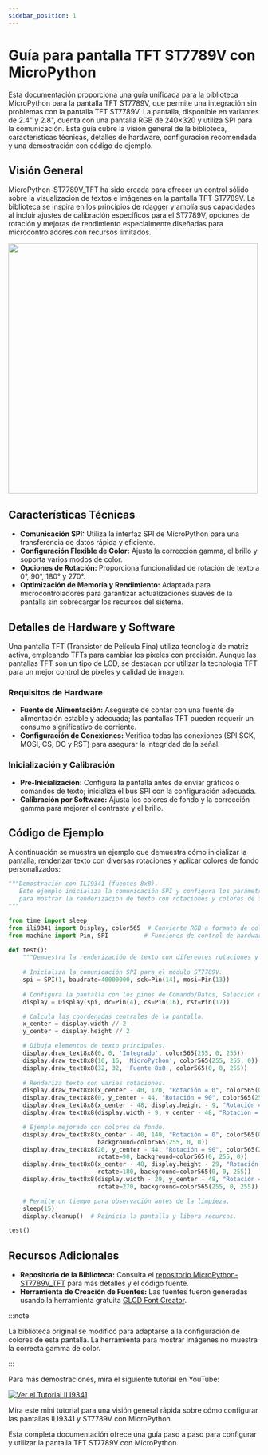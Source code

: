 ```yaml
---
sidebar_position: 1
---
```


# Guía para pantalla TFT ST7789V con MicroPython

Esta documentación proporciona una guía unificada para la biblioteca MicroPython para la pantalla TFT ST7789V, que permite una integración sin problemas con la pantalla TFT ST7789V. La pantalla, disponible en variantes de 2.4" y 2.8", cuenta con una pantalla RGB de 240×320 y utiliza SPI para la comunicación. Esta guía cubre la visión general de la biblioteca, características técnicas, detalles de hardware, configuración recomendada y una demostración con código de ejemplo.

## Visión General

MicroPython-ST7789V_TFT ha sido creada para ofrecer un control sólido sobre la visualización de textos e imágenes en la pantalla TFT ST7789V. La biblioteca se inspira en los principios de [rdagger](https://github.com/rdagger/micropython-ili9341 "rdagger") y amplía sus capacidades al incluir ajustes de calibración específicos para el ST7789V, opciones de rotación y mejoras de rendimiento especialmente diseñadas para microcontroladores con recursos limitados.

<div style={{ textAlign: "center" }}>
  <img src="https://uelectronics.com/wp-content/uploads/2024/01/AR3950-Modulo-TFT-Display-ST7796S-SPI-2.4.jpg" width="500px" />
</div>

## Características Técnicas

- **Comunicación SPI:** Utiliza la interfaz SPI de MicroPython para una transferencia de datos rápida y eficiente.
- **Configuración Flexible de Color:** Ajusta la corrección gamma, el brillo y soporta varios modos de color.
- **Opciones de Rotación:** Proporciona funcionalidad de rotación de texto a 0°, 90°, 180° y 270°.
- **Optimización de Memoria y Rendimiento:** Adaptada para microcontroladores para garantizar actualizaciones suaves de la pantalla sin sobrecargar los recursos del sistema.

## Detalles de Hardware y Software

Una pantalla TFT (Transistor de Película Fina) utiliza tecnología de matriz activa, empleando TFTs para cambiar los píxeles con precisión. Aunque las pantallas TFT son un tipo de LCD, se destacan por utilizar la tecnología TFT para un mejor control de píxeles y calidad de imagen.

### Requisitos de Hardware

- **Fuente de Alimentación:** Asegúrate de contar con una fuente de alimentación estable y adecuada; las pantallas TFT pueden requerir un consumo significativo de corriente.
- **Configuración de Conexiones:** Verifica todas las conexiones (SPI SCK, MOSI, CS, DC y RST) para asegurar la integridad de la señal.

### Inicialización y Calibración

- **Pre-Inicialización:** Configura la pantalla antes de enviar gráficos o comandos de texto; inicializa el bus SPI con la configuración adecuada.
- **Calibración por Software:** Ajusta los colores de fondo y la corrección gamma para mejorar el contraste y el brillo.

## Código de Ejemplo

A continuación se muestra un ejemplo que demuestra cómo inicializar la pantalla, renderizar texto con diversas rotaciones y aplicar colores de fondo personalizados:

```python
"""Demostración con ILI9341 (fuentes 8x8).
   Este ejemplo inicializa la comunicación SPI y configura los parámetros de la pantalla
   para mostrar la renderización de texto con rotaciones y colores de fondo.
"""

from time import sleep
from ili9341 import Display, color565  # Convierte RGB a formato de color de 16 bits
from machine import Pin, SPI          # Funciones de control de hardware

def test():
    """Demuestra la renderización de texto con diferentes rotaciones y fondos."""
    
    # Inicializa la comunicación SPI para el módulo ST7789V.
    spi = SPI(1, baudrate=40000000, sck=Pin(14), mosi=Pin(13))
    
    # Configura la pantalla con los pines de Comando/Datos, Selección de Chip y Reset.
    display = Display(spi, dc=Pin(4), cs=Pin(16), rst=Pin(17))

    # Calcula las coordenadas centrales de la pantalla.
    x_center = display.width // 2
    y_center = display.height // 2

    # Dibuja elementos de texto principales.
    display.draw_text8x8(0, 0, 'Integrado', color565(255, 0, 255))
    display.draw_text8x8(16, 16, 'MicroPython', color565(255, 255, 0))
    display.draw_text8x8(32, 32, 'Fuente 8x8', color565(0, 0, 255))
    
    # Renderiza texto con varias rotaciones.
    display.draw_text8x8(x_center - 40, 120, "Rotación = 0", color565(0, 255, 0))
    display.draw_text8x8(0, y_center - 44, "Rotación = 90", color565(255, 0, 0), rotate=90)
    display.draw_text8x8(x_center - 48, display.height - 9, "Rotación = 180", color565(0, 255, 255), rotate=180)
    display.draw_text8x8(display.width - 9, y_center - 48, "Rotación = 270", color565(255, 255, 255), rotate=270)

    # Ejemplo mejorado con colores de fondo.
    display.draw_text8x8(x_center - 40, 140, "Rotación = 0", color565(0, 255, 0),
                         background=color565(255, 0, 0))
    display.draw_text8x8(20, y_center - 44, "Rotación = 90", color565(255, 0, 0),
                         rotate=90, background=color565(0, 255, 0))
    display.draw_text8x8(x_center - 48, display.height - 29, "Rotación = 180", color565(0, 255, 255),
                         rotate=180, background=color565(0, 0, 255))
    display.draw_text8x8(display.width - 29, y_center - 48, "Rotación = 270", color565(255, 255, 255),
                         rotate=270, background=color565(255, 0, 255))

    # Permite un tiempo para observación antes de la limpieza.
    sleep(15)
    display.cleanup()  # Reinicia la pantalla y libera recursos.

test()
```

## Recursos Adicionales

- **Repositorio de la Biblioteca:** Consulta el [repositorio MicroPython-ST7789V_TFT](https://github.com/UNIT-Electronics-MX/TFT-Display-ST7789V-2.4/blob/master/ili9341.py "MicroPython-ST7789V_TFT") para más detalles y el código fuente.
- **Herramienta de Creación de Fuentes:** Las fuentes fueron generadas usando la herramienta gratuita [GLCD Font Creator](https://www.mikroe.com/glcd-font-creator "GLCD Font Creator").

:::note

La biblioteca original se modificó para adaptarse a la configuración de colores de esta pantalla. La herramienta para mostrar imágenes no muestra la correcta gamma de color.

:::

Para más demostraciones, mira el siguiente tutorial en YouTube:

<div style={{ textAlign: "center" }}>
  <a href="https://www.youtube.com/watch?v=NJuOkSSfgUQ" title="Tutorial ILI9341">
    <img src="https://i.ytimg.com/vi/NJuOkSSfgUQ/maxresdefault.jpg" alt="Ver el Tutorial ILI9341" style={{ maxWidth: "60%", height: "auto" }} />
  </a>
  <p>Mira este mini tutorial para una visión general rápida sobre cómo configurar las pantallas ILI9341 y ST7789V con MicroPython.</p>
</div>

Esta completa documentación ofrece una guía paso a paso para configurar y utilizar la pantalla TFT ST7789V con MicroPython.
